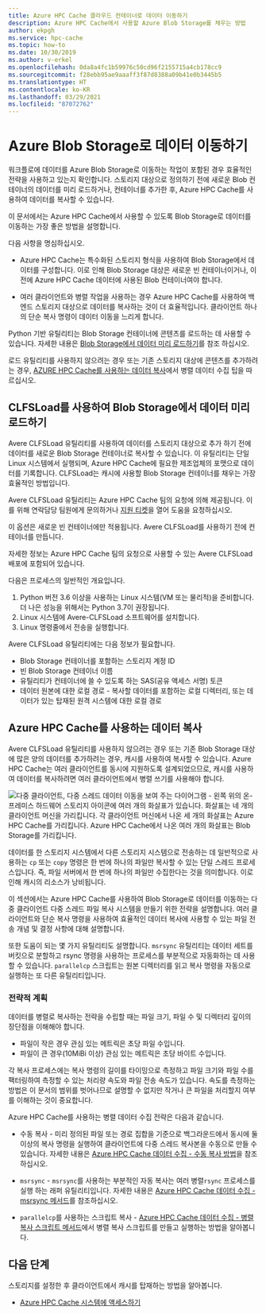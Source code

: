 ```yaml
---
title: Azure HPC Cache 클라우드 컨테이너로 데이터 이동하기
description: Azure HPC Cache에서 사용할 Azure Blob Storage를 채우는 방법
author: ekpgh
ms.service: hpc-cache
ms.topic: how-to
ms.date: 10/30/2019
ms.author: v-erkel
ms.openlocfilehash: 0da8a4fc1b59976c50cd96f2155715a4cb178cc9
ms.sourcegitcommit: f28ebb95ae9aaaff3f87d8388a09b41e0b3445b5
ms.translationtype: HT
ms.contentlocale: ko-KR
ms.lasthandoff: 03/29/2021
ms.locfileid: "87072762"
---
```

# <a name="move-data-to-azure-blob-storage"></a>Azure Blob Storage로 데이터 이동하기

워크플로에 데이터를 Azure Blob Storage로 이동하는 작업이 포함된 경우 효율적인 전략을 사용하고 있는지 확인합니다. 스토리지 대상으로 정의하기 전에 새로운 Blob 컨테이너의 데이터를 미리 로드하거나, 컨테이너를 추가한 후, Azure HPC Cache를 사용하여 데이터를 복사할 수 있습니다.

이 문서에서는 Azure HPC Cache에서 사용할 수 있도록 Blob Storage로 데이터를 이동하는 가장 좋은 방법을 설명합니다.

다음 사항을 명심하십시오.

* Azure HPC Cache는 특수화된 스토리지 형식을 사용하여 Blob Storage에서 데이터를 구성합니다. 이로 인해 Blob Storage 대상은 새로운 빈 컨테이너이거나, 이전에 Azure HPC Cache 데이터에 사용된 Blob 컨테이너여야 합니다.

* 여러 클라이언트와 병렬 작업을 사용하는 경우 Azure HPC Cache를 사용하여 백 엔드 스토리지 대상으로 데이터를 복사하는 것이 더 효율적입니다. 클라이언트 하나의 단순 복사 명령이 데이터 이동을 느리게 합니다.

Python 기반 유틸리티는 Blob Storage 컨테이너에 콘텐츠를 로드하는 데 사용할 수 있습니다. 자세한 내용은 [Blob Storage에서 데이터 미리 로드하기](#pre-load-data-in-blob-storage-with-clfsload)를 참조 하십시오.

로드 유틸리티를 사용하지 않으려는 경우 또는 기존 스토리지 대상에 콘텐츠를 추가하려는 경우, [AZURE HPC Cache를 사용하는 데이터 복사](#copy-data-through-the-azure-hpc-cache)에서 병렬 데이터 수집 팁을 따르십시오.

## <a name="pre-load-data-in-blob-storage-with-clfsload"></a>CLFSLoad를 사용하여 Blob Storage에서 데이터 미리 로드하기

Avere CLFSLoad 유틸리티를 사용하여 데이터를 스토리지 대상으로 추가 하기 전에 데이터를 새로운 Blob Storage 컨테이너로 복사할 수 있습니다. 이 유틸리티는 단일 Linux 시스템에서 실행되며, Azure HPC Cache에 필요한 제조업체의 포맷으로 데이터를 기록합니다. CLFSLoad는 캐시에 사용할 Blob Storage 컨테이너를 채우는 가장 효율적인 방법입니다.

Avere CLFSLoad 유틸리티는 Azure HPC Cache 팀의 요청에 의해 제공됩니다. 이를 위해 연락담당 팀원에게 문의하거나 [지원 티켓](hpc-cache-support-ticket.md)을 열어 도움을 요청하십시오.

이 옵션은 새로운 빈 컨테이너에만 적용됩니다. Avere CLFSLoad를 사용하기 전에 컨테이너를 만듭니다.

자세한 정보는 Azure HPC Cache 팀의 요청으로 사용할 수 있는 Avere CLFSLoad 배포에 포함되어 있습니다.

다음은 프로세스의 일반적인 개요입니다.

1. Python 버전 3.6 이상을 사용하는 Linux 시스템(VM 또는 물리적)을 준비합니다. 더 나은 성능을 위해서는 Python 3.7이 권장됩니다.
1. Linux 시스템에 Avere-CLFSLoad 소프트웨어를 설치합니다.
1. Linux 명령줄에서 전송을 실행합니다.

Avere CLFSLoad 유틸리티에는 다음 정보가 필요합니다.

* Blob Storage 컨테이너를 포함하는 스토리지 계정 ID
* 빈 Blob Storage 컨테이너 이름
* 유틸리티가 컨테이너에 쓸 수 있도록 하는 SAS(공유 액세스 서명) 토큰
* 데이터 원본에 대한 로컬 경로 - 복사할 데이터를 포함하는 로컬 디렉터리, 또는 데이터가 있는 탑재된 원격 시스템에 대한 로컬 경로

## <a name="copy-data-through-the-azure-hpc-cache"></a>Azure HPC Cache를 사용하는 데이터 복사

Avere CLFSLoad 유틸리티를 사용하지 않으려는 경우 또는 기존 Blob Storage 대상에 많은 양의 데이터를 추가하려는 경우, 캐시를 사용하여 복사할 수 있습니다. Azure HPC Cache는 여러 클라이언트를 동시에 지원하도록 설계되었으므로, 캐시를 사용하여 데이터를 복사하려면 여러 클라이언트에서 병렬 쓰기를 사용해야 합니다.

![다중 클라이언트, 다중 스레드 데이터 이동을 보여 주는 다이어그램 - 왼쪽 위의 온-프레미스 하드웨어 스토리지 아이콘에 여러 개의 화살표가 있습니다. 화살표는 네 개의 클라이언트 머신을 가리킵니다. 각 클라이언트 머신에서 나온 세 개의 화살표는 Azure HPC Cache를 가리킵니다. Azure HPC Cache에서 나온 여러 개의 화살표는 Blob Storage를 가리킵니다.](media/hpc-cache-parallel-ingest.png)

데이터를 한 스토리지 시스템에서 다른 스토리지 시스템으로 전송하는 데 일반적으로 사용하는 ``cp`` 또는 ``copy`` 명령은 한 번에 하나의 파일만 복사할 수 있는 단일 스레드 프로세스입니다. 즉, 파일 서버에서 한 번에 하나의 파일만 수집한다는 것을 의미합니다. 이로 인해 캐시의 리소스가 낭비됩니다.

이 섹션에서는 Azure HPC Cache를 사용하여 Blob Storage로 데이터를 이동하는 다중 클라이언트 다중 스레드 파일 복사 시스템을 만들기 위한 전략을 설명합니다. 여러 클라이언트와 단순 복사 명령을 사용하여 효율적인 데이터 복사에 사용할 수 있는 파일 전송 개념 및 결정 사항에 대해 설명합니다.

또한 도움이 되는 몇 가지 유틸리티도 설명합니다. ``msrsync`` 유틸리티는 데이터 세트를 버킷으로 분할하고 rsync 명령을 사용하는 프로세스를 부분적으로 자동화하는 데 사용할 수 있습니다. ``parallelcp`` 스크립트는 원본 디렉터리를 읽고 복사 명령을 자동으로 실행하는 또 다른 유틸리티입니다.

### <a name="strategic-planning"></a>전략적 계획

데이터를 병렬로 복사하는 전략을 수립할 때는 파일 크기, 파일 수 및 디렉터리 깊이의 장단점을 이해해야 합니다.

* 파일이 작은 경우 관심 있는 메트릭은 초당 파일 수입니다.
* 파일이 큰 경우(10MiBi 이상) 관심 있는 메트릭은 초당 바이트 수입니다.

각 복사 프로세스에는 복사 명령의 길이를 타이밍으로 측정하고 파일 크기와 파일 수를 팩터링하여 측정할 수 있는 처리량 속도와 파일 전송 속도가 있습니다. 속도를 측정하는 방법은 이 문서의 범위를 벗어나므로 설명할 수 없지만 작거나 큰 파일을 처리할지 여부를 이해하는 것이 중요합니다.

Azure HPC Cache를 사용하는 병렬 데이터 수집 전략은 다음과 같습니다.

* 수동 복사 - 미리 정의된 파일 또는 경로 집합을 기준으로 백그라운드에서 동시에 둘 이상의 복사 명령을 실행하여 클라이언트에 다중 스레드 복사본을 수동으로 만들 수 있습니다. 자세한 내용은 [Azure HPC Cache 데이터 수집 - 수동 복사 방법](hpc-cache-ingest-manual.md)을 참조하십시오.

* ``msrsync`` - ``msrsync``를 사용하는 부분적인 자동 복사는 여러 병렬``rsync`` 프로세스를 실행 하는 래퍼 유틸리티입니다. 자세한 내용은 [Azure HPC Cache 데이터 수집 - msrsync 메서드](hpc-cache-ingest-msrsync.md)를 참조하십시오.

* ``parallelcp``를 사용하는 스크립트 복사 - [Azure HPC Cache 데이터 수집 - 병렬 복사 스크립트 메서드](hpc-cache-ingest-parallelcp.md)에서 병렬 복사 스크립트를 만들고 실행하는 방법을 알아봅니다.

## <a name="next-steps"></a>다음 단계

스토리지를 설정한 후 클라이언트에서 캐시를 탑재하는 방법을 알아봅니다.

* [Azure HPC Cache 시스템에 액세스하기](hpc-cache-mount.md)
